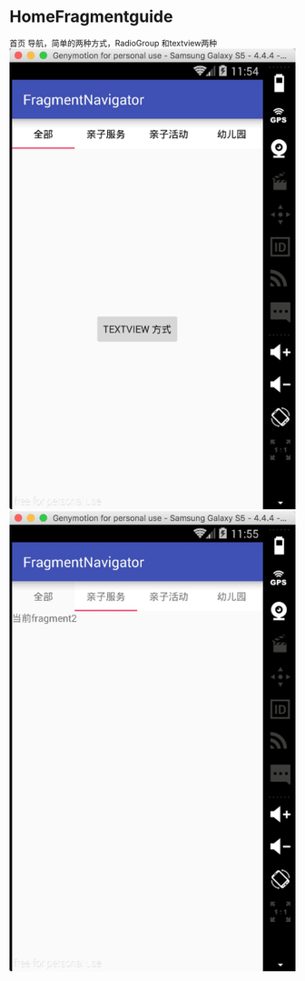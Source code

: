 # HomeFragmentguide
首页 导航，简单的两种方式，RadioGroup 和textview两种
![image](https://github.com/Oslanka/HomeFragmentguide/blob/master/image1.png)![image](https://github.com/Oslanka/HomeFragmentguide/blob/master/image2.png)


